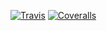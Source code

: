 [![Travis](https://img.shields.io/travis/mathieudutour/open-source-library.svg)]()
[![Coveralls](https://img.shields.io/coveralls/mathieudutour/open-source-library.svg)]()
